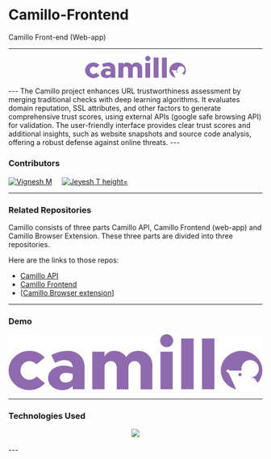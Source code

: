 # Camillo-Frontend
Camillo Front-end (Web-app)

---
<p align="center">
  <img src="https://github.com/0xT3sla/Camillo-Frontend/blob/main/static/logo/3x/Asset%201%402x.png" width=200px alt="Camillo wordmark-logo">
</p>
---
The Camillo project enhances URL trustworthiness assessment by merging traditional checks with deep learning algorithms. It evaluates domain reputation, SSL attributes, and other factors to generate comprehensive trust scores, using external APIs (google safe browsing API) for validation. The user-friendly interface provides clear trust scores and additional insights, such as website snapshots and source code analysis, offering a robust defense against online threats.
---

### Contributors
<p align="left">
<a href="https://www.linkedin.com/in/vignesh-m-a56a8a1a0/" target="blank"><img align="center" src="https://i.ibb.co/n3gHR3C/vicky-png.png" alt="Vignesh M" height="75" width="75" /></a> &nbsp; &nbsp;
<a href="https://www.linkedin.com/in/jeyavasan-t/" target="blank"><img align="center" src="https://i.ibb.co/5hWwmNV/jeyesh-png.png" alt="Jeyesh T height="75" width="75" /></a> &nbsp; &nbsp;

---
### Related Repositories

Camillo consists of three parts Camillo API, Camillo Frontend (web-app) and Camillo Browser Extension. These three parts are divided into three repositories.

Here are the links to those repos:

- [Camillo API](https://github.com/0xT3sla/Camillo-API)
- [Camillo Frontend](https://github.com/0xT3sla/Camillo-Frontend)
- [[Camillo Browser extension](https://github.com/0xT3sla/Camillo-Ext)]

---

### Demo
[![Watch the video](https://github.com/0xT3sla/Camillo-Frontend/blob/main/static/logo/3x/Asset%201%402x.png)](https://github.com/0xT3sla/Camillo-Frontend/blob/main/static/camillo-demo.mp4)

---
### Technologies Used

<p align="center">
  <a href="https://skillicons.dev">
    <img src="https://skillicons.dev/icons?i=py,flask,js,html,css&theme=dark" />
  </a>
</p>
---